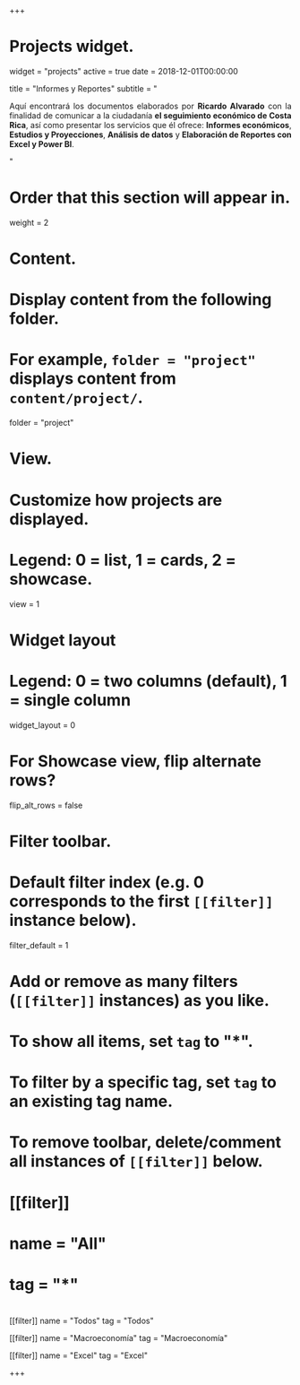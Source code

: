 +++
# Projects widget.
widget = "projects"
active = true
date = 2018-12-01T00:00:00

title = "Informes y Reportes"
subtitle = "<p align="justify">Aquí encontrará los documentos elaborados por **Ricardo Alvarado** con la finalidad de comunicar a la ciudadanía **el seguimiento económico de Costa Rica**, así como presentar los servicios que él ofrece: **Informes económicos**, **Estudios y Proyecciones**, **Análisis de datos** y **Elaboración de Reportes con Excel y Power BI**.</p>"

# Order that this section will appear in.
weight = 2

# Content.
# Display content from the following folder.
# For example, `folder = "project"` displays content from `content/project/`.
folder = "project"

# View.
# Customize how projects are displayed.
# Legend: 0 = list, 1 = cards, 2 = showcase.
view = 1

# Widget layout
# Legend: 0 = two columns (default), 1 = single column
widget_layout = 0

# For Showcase view, flip alternate rows?
flip_alt_rows = false

# Filter toolbar.

# Default filter index (e.g. 0 corresponds to the first `[[filter]]` instance below).
filter_default = 1

# Add or remove as many filters (`[[filter]]` instances) as you like.
# To show all items, set `tag` to "*".
# To filter by a specific tag, set `tag` to an existing tag name.
# To remove toolbar, delete/comment all instances of `[[filter]]` below.
# [[filter]]
#   name = "All"
#   tag = "*"
#

 [[filter]]
  name = "Todos"
  tag = "Todos"
  
 [[filter]]
   name = "Macroeconomía"
   tag = "Macroeconomía"

 [[filter]]
   name = "Excel"
   tag = "Excel"
   
+++

